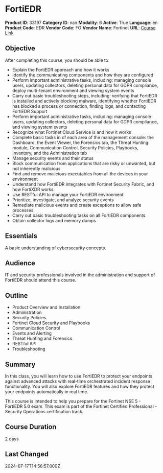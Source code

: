 # FortiEDR

**Product ID**: 33197
**Category ID**: nan
**Modality**: 6
**Active**: True
**Language**: en
**Product Code**: EDR
**Vendor Code**: FO
**Vendor Name**: Fortinet
**URL**: [Course Link](https://www.fastlaneus.com/course/fortinet-edr)

## Objective
After completing this course, you should be able to:



- Explain the FortiEDR approach and how it works
- Identify the communicating components and how they are configured
- Perform important administrative tasks, including: managing console users, updating collectors, deleting personal data for GDPR compliance, deploy multi-tenant environment and viewing system events
- Carry out basic troubleshooting steps, including: verifying that FortiEDR is installed and actively blocking malware, identifying whether FortiEDR has blocked a process or connection, finding logs, and contacting FortiEDR Support
- Perform important administrative tasks, including: managing console users, updating collectors, deleting personal data for GDPR compliance, and viewing system events
- Recognize what Fortinet Cloud Service is and how it works
- Complete basic tasks in of each area of the management console: the Dashboard, the Event Viewer, the Forensics tab, the Threat Hunting module, Communication Control, Security Policies, Playbooks, Inventory, and the Administration tab
- Manage security events and their status
- Block communication from applications that are risky or unwanted, but not inherently malicious
- Find and remove malicious executables from all the devices in your environment
- Understand how FortiEDR integrates with Fortinet Security Fabric, and how FortiXDR works
- Use RESTful API to manage your FortiEDR environment
- Prioritize, investigate, and analyze security events
- Remediate malicious events and create exceptions to allow safe processes
- Carry out basic troubleshooting tasks on all FortiEDR components
- Obtain collector logs and memory dumps

## Essentials
A basic understanding of cybersecurity concepts.

## Audience
IT and security professionals involved in the administration and support of FortiEDR should attend this course.

## Outline
- Product Overview and Installation
- Administration
- Security Policies
- Fortinet Cloud Security and Playbooks
- Communication Control
- Events and Alerting
- Threat Hunting and Forensics
- RESTful API
- Troubleshooting

## Summary
In this class, you will learn how to use FortiEDR to protect your endpoints against advanced attacks with real-time orchestrated incident response functionality. You will also explore FortiEDR features and how they protect your endpoints automatically in real time.

This course is intended to help you prepare for the Fortinet NSE 5 - FortiEDR 5.0 exam. This exam is part of the Fortinet Certified Professional - Security Operations certification track.

## Course Duration
2 days

## Last Changed
2024-07-17T14:56:57.000Z
